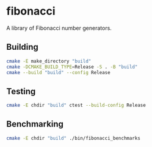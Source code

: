 # fibonacci

A library of Fibonacci number generators.

## Building

```bash
cmake -E make_directory "build"
cmake -DCMAKE_BUILD_TYPE=Release -S . -B "build"
cmake --build "build" --config Release
```

## Testing

```bash
cmake -E chdir "build" ctest --build-config Release
```

## Benchmarking

```bash
cmake -E chdir "build" ./bin/fibonacci_benchmarks
```
